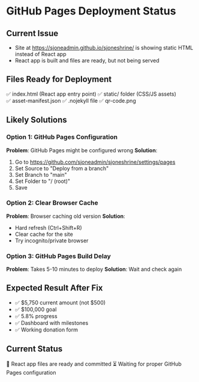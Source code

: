 # GitHub Pages Deployment Status

## Current Issue
- Site at https://sjoneadmin.github.io/sjoneshrine/ is showing static HTML instead of React app
- React app is built and files are ready, but not being served

## Files Ready for Deployment
✅ index.html (React app entry point)
✅ static/ folder (CSS/JS assets)  
✅ asset-manifest.json
✅ .nojekyll file
✅ qr-code.png

## Likely Solutions

### Option 1: GitHub Pages Configuration  
**Problem**: GitHub Pages might be configured wrong
**Solution**: 
1. Go to https://github.com/sjoneadmin/sjoneshrine/settings/pages
2. Set Source to "Deploy from a branch"
3. Set Branch to "main" 
4. Set Folder to "/ (root)"
5. Save

### Option 2: Clear Browser Cache
**Problem**: Browser caching old version
**Solution**: 
- Hard refresh (Ctrl+Shift+R)  
- Clear cache for the site
- Try incognito/private browser

### Option 3: GitHub Pages Build Delay
**Problem**: Takes 5-10 minutes to deploy
**Solution**: Wait and check again

## Expected Result After Fix
- ✅ $5,750 current amount (not $500)
- ✅ $100,000 goal
- ✅ 5.8% progress  
- ✅ Dashboard with milestones
- ✅ Working donation form

## Current Status
🔄 React app files are ready and committed
⏳ Waiting for proper GitHub Pages configuration